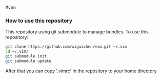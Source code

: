 #vim

### How to use this repository
This repository using git submodule to manage bundles. To use this repository:
```bash
git clone https://github.com/xiguichen/vim.git ~/.vim
cd ~/.vim/
git submodule init
git submodule update
```
After that you can copy '.vimrc' in the repository to your home directory

